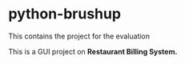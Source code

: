 # python-brushup

This contains the project for the evaluation

This is a GUI project on **Restaurant Billing System.**
